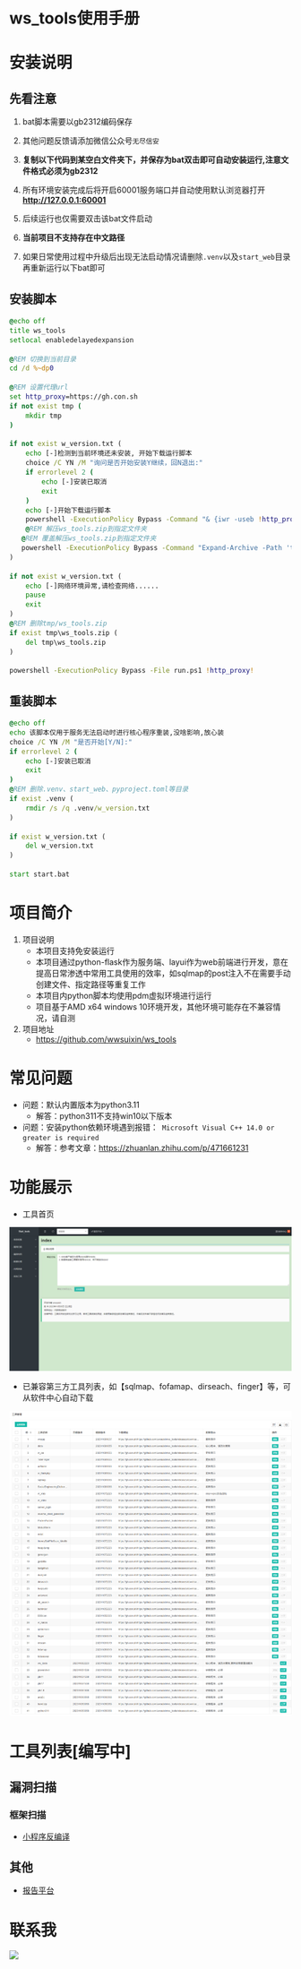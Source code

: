 # ws\_tools使用手册

# 安装说明
## 先看注意
1. bat脚本需要以gb2312编码保存
2. 其他问题反馈请添加微信公众号`无尽信安`

3. **复制以下代码到某空白文件夹下，并保存为bat双击即可自动安装运行,注意文件格式必须为gb2312**
4. 所有环境安装完成后将开启60001服务端口并自动使用默认浏览器打开**http://127.0.0.1:60001**
5. 后续运行也仅需要双击该bat文件启动
6. **当前项目不支持存在中文路径**
7. 如果日常使用过程中升级后出现无法启动情况请删除`.venv`以及`start_web`目录再重新运行以下bat即可

## 安装脚本
```bat
@echo off
title ws_tools
setlocal enabledelayedexpansion

@REM 切换到当前目录
cd /d %~dp0

@REM 设置代理url
set http_proxy=https://gh.con.sh
if not exist tmp (
    mkdir tmp
)

if not exist w_version.txt (
    echo [-]检测到当前环境还未安装, 开始下载运行脚本
    choice /C YN /M "询问是否开始安装Y继续，回N退出:"
    if errorlevel 2 (
        echo [-]安装已取消
        exit
    )
    echo [-]开始下载运行脚本
    powershell -ExecutionPolicy Bypass -Command "& {iwr -useb !http_proxy!/https://github.com/wwsuixin/ws_tools/releases/download/main/ws_tools.zip -OutFile tmp/ws_tools.zip}"
    @REM 解压ws_tools.zip到指定文件夹
   @REM 覆盖解压ws_tools.zip到指定文件夹
   powershell -ExecutionPolicy Bypass -Command "Expand-Archive -Path 'tmp\ws_tools.zip' -DestinationPath './' -Force"
)

if not exist w_version.txt (
    echo [-]网络环境异常,请检查网络......
    pause
    exit
)
@REM 删除tmp/ws_tools.zip
if exist tmp\ws_tools.zip (
    del tmp\ws_tools.zip
)

powershell -ExecutionPolicy Bypass -File run.ps1 !http_proxy!
```
## 重装脚本

```bat
@echo off 
echo 该脚本仅用于服务无法启动时进行核心程序重装,没啥影响,放心装
choice /C YN /M "是否开始[Y/N]:"
if errorlevel 2 (
    echo [-]安装已取消
    exit
)
@REM 删除.venv、start_web、pyproject.toml等目录
if exist .venv (
    rmdir /s /q .venv/w_version.txt
)

if exist w_version.txt (
    del w_version.txt
)

start start.bat
```

# 项目简介
1.  项目说明
    -   本项目支持免安装运行
    -   本项目通过python-flask作为服务端、layui作为web前端进行开发，意在提高日常渗透中常用工具使用的效率，如sqlmap的post注入不在需要手动创建文件、指定路径等重复工作
    -   本项目内python脚本均使用pdm虚拟环境进行运行
    -   项目基于AMD x64 windows 10环境开发，其他环境可能存在不兼容情况，请自测
2.  项目地址
    -  https://github.com/wwsuixin/ws_tools


# 常见问题
- 问题：默认内置版本为python3.11
	- 解答：python311不支持win10以下版本
- 问题：安装python依赖环境遇到报错：` Microsoft Visual C++ 14.0 or greater is required`
	- 解答：参考文章：https://zhuanlan.zhihu.com/p/471661231


# 功能展示

-   工具首页

![](files/images/readme-4.png)

-   已兼容第三方工具列表，如【sqlmap、fofamap、dirseach、finger】等，可从软件中心自动下载

![](files/images/readme-6.png)



# 工具列表[编写中]

## 漏洞扫描
### 框架扫描
- [小程序反编译](files/小程序反编译.md)
## 其他
- [报告平台](files/报告平台.md)

# 联系我
![](files/images/readme-7.png)